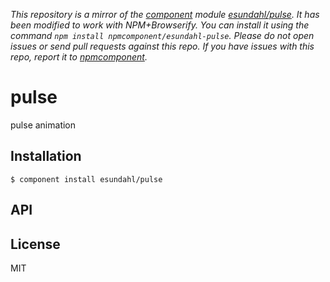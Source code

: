 *This repository is a mirror of the [component](http://component.io) module [esundahl/pulse](http://github.com/esundahl/pulse). It has been modified to work with NPM+Browserify. You can install it using the command `npm install npmcomponent/esundahl-pulse`. Please do not open issues or send pull requests against this repo. If you have issues with this repo, report it to [npmcomponent](https://github.com/airportyh/npmcomponent).*

# pulse

  pulse animation

## Installation

    $ component install esundahl/pulse

## API

   

## License

  MIT
